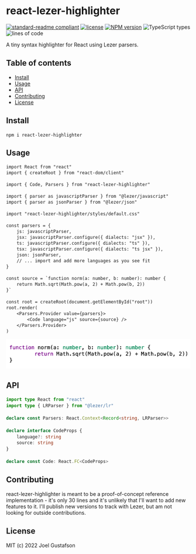 # react-lezer-highlighter

[![standard-readme compliant](https://img.shields.io/badge/readme%20style-standard-brightgreen.svg)](https://github.com/RichardLitt/standard-readme) [![license](https://img.shields.io/github/license/joeltg/react-lezer-highlighter)](https://opensource.org/licenses/MIT) [![NPM version](https://img.shields.io/npm/v/react-lezer-highlighter)](https://www.npmjs.com/package/react-lezer-highlighter) ![TypeScript types](https://img.shields.io/npm/types/react-lezer-highlighter) ![lines of code](https://img.shields.io/tokei/lines/github/joeltg/react-lezer-highlighter)

A tiny syntax highlighter for React using Lezer parsers.

## Table of contents

- [Install](#install)
- [Usage](#usage)
- [API](#api)
- [Contributing](#contributing)
- [License](#license)

## Install

```
npm i react-lezer-highlighter
```

## Usage

```tsx
import React from "react"
import { createRoot } from "react-dom/client"

import { Code, Parsers } from "react-lezer-highlighter"

import { parser as javascriptParser } from "@lezer/javascript"
import { parser as jsonParser } from "@lezer/json"

import "react-lezer-highlighter/styles/default.css"

const parsers = {
	js: javascriptParser,
	jsx: javascriptParser.configure({ dialects: "jsx" }),
	ts: javascriptParser.configure({ dialects: "ts" }),
	tsx: javascriptParser.configure({ dialects: "ts jsx" }),
	json: jsonParser,
	// ... import and add more languages as you see fit
}

const source = `function norm(a: number, b: number): number {
	return Math.sqrt(Math.pow(a, 2) + Math.pow(b, 2))
}`

const root = createRoot(document.getElementById("root"))
root.render(
	<Parsers.Provider value={parsers}>
		<Code language="js" source={source} />
	</Parsers.Provider>
)
```

![](./example.png)

## API

```ts
import type React from "react"
import type { LRParser } from "@lezer/lr"

declare const Parsers: React.Context<Record<string, LRParser>>

declare interface CodeProps {
	language?: string
	source: string
}

declare const Code: React.FC<CodeProps>
```

## Contributing

react-lezer-highlighter is meant to be a proof-of-concept reference implementation - it's only 30 lines and it's unlikely that I'll want to add new features to it. I'll publish new versions to track with Lezer, but am not looking for outside contributions.

## License

MIT (c) 2022 Joel Gustafson
